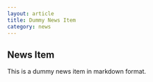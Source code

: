 ```yaml
---
layout: article
title: Dummy News Item
category: news
---
```


News Item
---------

This is a dummy news item in markdown format. 
